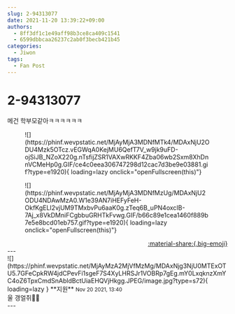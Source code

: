 ```yaml
---
slug: 2-94313077
date: 2021-11-20 13:39:22+09:00
authors:
  - 8ff3df1c1e49aff98b3ce8ca409c1541
  - 6599dbbcaa26237c2ab0f3becb421b45
categories:
  - Jiwon
tags:
  - Fan Post
---
```


# 2-94313077

<div class="post-container" markdown="1">
<div class="content-container md-sidebar__scrollwrap" markdown="1">

메건 학부모같아ㅋㅋㅋㅋㅋㅋ
<figure markdown="1">
![](https://phinf.wevpstatic.net/MjAyMjA3MDNfMTk4/MDAxNjU2ODU4Mzk5OTcz.vEGWqA0KejMU6QefT7V_w9jk9uFD-ojSiJB_NZoX220g.nTsfijZSR1VAXwRKKF4Zba06wb2Sxm8XhDnnVCMeHp0g.GIF/ce4c0eea306747298d12cac7d3be9e03881.gif?type=e1920){ loading=lazy onclick="openFullscreen(this)"}
</figure>

<figure markdown="1">
![](https://phinf.wevpstatic.net/MjAyMjA3MDNfMzUg/MDAxNjU2ODU4NDAwMzA0.W1e39AN7iHEFyFeH-OkfKgELI2vjUM9TMxbvPu6aaK0g.zTeq6B_uPN4oxcIB-7Aj_x8VkDMniFCgbbuGRHTkFvwg.GIF/b66c89e1cea1460f889b7e5e8bcd01eb757.gif?type=e1920){ loading=lazy onclick="openFullscreen(this)"}
</figure>


</div>
</div>

<div style="text-align: right;" markdown="1">
<a href="https://weverse.io/fromis9/fanpost/2-94313077" style="text-align: right;">:material-share:{.big-emoji}</a>
</div>
---

<div class="comments-container md-sidebar__scrollwrap" markdown="1">
<div class="comment" markdown="1">
<div class='id-container' markdown="1">
![](https://phinf.wevpstatic.net/MjAyMzA2MjVfMzMg/MDAxNjg3NjU0MTExOTU5.7GFeCpkRW4jdCPevFi1sgeF7S4XyLHRSJr1VOBRp7gEg.mY0LxqknzXmYC4oZ6TpxCmdSnAbldBctUiaEHQVjHkgg.JPEG/image.jpg?type=s72){ loading=lazy }
**<span class="artist">지원</span>** <small>Nov 20 2021, 13:40</small><br>
</div>
<div class='comment-body' markdown="1">
울 갱얼쥐🙈🥺
</div>
</div>
</div>
---
